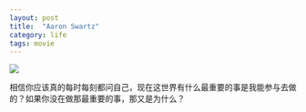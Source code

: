 ```yaml
---
layout: post
title:  "Aaron Swartz"
category: life
tags: movie
---
```

![](https://raw.githubusercontent.com/taizilongxu/taizilongxu.github.io/master/img/Aaron_Swartz_at_Boston_Wikipedia_Meetup,_2009-08-18.jpg)

相信你应该真的每时每刻都问自己，现在这世界有什么最重要的事是我能参与去做的？如果你没在做那最重要的事，那又是为什么？